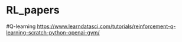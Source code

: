 # RL_papers

#Q-learning
https://www.learndatasci.com/tutorials/reinforcement-q-learning-scratch-python-openai-gym/
